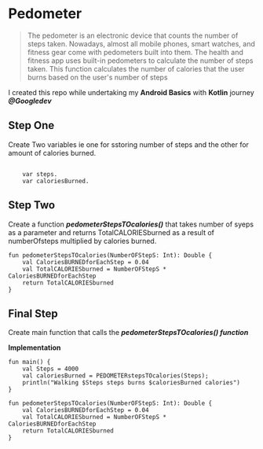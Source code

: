 # Pedometer
> The pedometer is an electronic device that counts the number of steps taken. Nowadays, almost all mobile phones, smart watches, and fitness gear come with pedometers built into them. The health and fitness app uses built-in pedometers to calculate the number of steps taken. This function calculates the number of calories that the user burns based on the user's number of steps
>
 I created this repo while undertaking my **Android Basics** with **Kotlin** journey ***@Googledev***

 ## Step One
 Create Two variables ie one for sstoring number of steps and the other for amount of calories burned.
```

    var steps.
    var caloriesBurned.
```

## Step Two

Create a function ***pedometerStepsTOcalories()*** that takes number of syeps as a parameter and returns TotalCALORIESburned as a result of numberOfsteps multiplied by calories burned.

```
fun pedometerStepsTOcalories(NumberOFStepS: Int): Double {
    val CaloriesBURNEDforEachStep = 0.04
    val TotalCALORIESburned = NumberOFStepS * CaloriesBURNEDforEachStep
    return TotalCALORIESburned
}
```

## Final Step 
Create main function that calls the ***pedometerStepsTOcalories() function***

**Implementation**

```
fun main() {
    val Steps = 4000
    val caloriesBurned = PEDOMETERstepsTOcalories(Steps);
    println("Walking $Steps steps burns $caloriesBurned calories") 
}

fun pedometerStepsTOcalories(NumberOFStepS: Int): Double {
    val CaloriesBURNEDforEachStep = 0.04
    val TotalCALORIESburned = NumberOFStepS * CaloriesBURNEDforEachStep
    return TotalCALORIESburned
}

```
